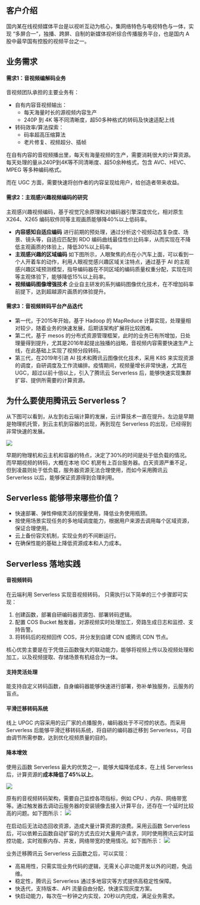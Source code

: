 ## 客户介绍

国内某在线视频媒体平台是以视听互动为核心，集网络特色与电视特色与一体，实现 “多屏合一”，独播、跨屏、自制的新媒体视听综合传播服务平台，也是国内 A 股中最早国有控股的视频平台之一。

## 业务需求

#### 需求1：音视频编解码业务

音视频团队承担的主要业务有：

- 自有内容音视频输出：
  - 每天海量时长的源视频内容生产
  - 240P 到 4K 等不同清晰度，超50多种格式的转码及快速适配上线
- 转码效率/算法探索：
  - 码率超高压缩算法
  - 老片修复、视频超分、插帧

在自有内容的音视频播出里，每天有海量视频的生产，需要消耗很大的计算资源。每天处理的量从240P到4K等不同清晰度、超50余种格式，包含 AVC、HEVC、MPEG 等多种编码格式。

而在 UGC 方面，需要快速将创作者的内容呈现给用户，给创造者带来收益。



#### 需求2：主观感兴趣视频编码的研究

主观感兴趣视频编码，基于视觉冗余原理和对编码器引擎深度优化，相对原生 X264、X265 编码软件同等主观画质能够降40%以上低码率。

- **内容感知自适应编码**
  进行前期的预处理，通过分析这个视频动态复杂度、场景、镜头等，自适应匹配到 RDO 编码曲线最佳性价比码率，从而实现在不降低主观画质的体验上，降低30%以上码率。
- **主观感兴趣的区域编码**
  如下图所示，人眼聚焦的点在小汽车上面，可以看到一个人开着车的动作，利用人眼视觉感兴趣区域关注特点，通过基于 AI 的主观感兴趣区域预测模型，指导编码器在不同区域的编码质量权重分配，实现在同等主观体验下，能够降低15%以上码率。
- **视频编码图像增强技术**
  企业自主研发的系列编码图像优化技术，在不增加码率前提下，达到超越源片画质的体验提升。




#### 需求3：音视频转码平台产品迭代

- 第一代，于2015年开始，基于 Hadoop 的 MapReduce 计算实现，处理量相对较少，随着业务的快速发展，后期该架构扩展将比较困难。
- 第二代，基于 mesos 的分布式资源管理框架，此时的业务已有所增加，日处理量得到提升，尤其是2016年起提出独播的战略，音视频内容需要快速生产上线，在此基础上实现了视频分段转码。
- 第三代，在2019年引进 AI 技术和腾讯云图像优化技术，采用 K8S 来实现资源的调度，自研调度及工作流编排。疫情期间，视频量增长非常快速，尤其在 UGC，超过以前十倍以上，引入了腾讯云 Serverless 后，能够快速实现集群扩容、提供所需要的计算资源。


## 为什么要使用腾讯云 Serverless？

从下图可以看到，从左到右云端计算的发展，云计算技术一直在提升。左边是早期是物理机托管，到云主机到容器的出现，再到现在 Serverless 的出现，已经得到非常快速的发展。

![](https://main.qcloudimg.com/raw/64f7c843db5473f500312e79aff1957b.jpg)

早期的物理机和云主机和容器的特点，决定了30%的时间是处于低负载的情况。而早期视频的转码，大概在本地 IDC 机房有上百台服务器。白天资源严重不足，但到凌晨则处于低负载，服务器资源无法合理使用，而如今采用腾讯云 Serverless 以后，能够保证资源得到合理利用。



## Serverless 能够带来哪些价值？

- 快速部署、弹性伸缩灵活的按量使用，降低业务使用瓶颈。
- 按使用场景实现任务的多地域调度能力，根据用户来源去调用每个区域资源，保证合理使用。
- 云上备份容灾机制，实现业务的不间断运行。
- 在确保性能的基础上降低资源成本和人力成本。

## Serverless 落地实践


#### 音视频转码

在云端利用 Serverless 实现音视频转码， 只需执行以下简单的三个步骤即可实现：

1. 创建函数，部署自研编码器资源包、部署转码逻辑。
2. 配置 COS Bucket 触发器，对源视频实时处理加工，旁路生成日志和监控、支持告警。
3. 将转码后的视频回传 COS，并分发到自建 CDN 或腾讯 CDN 节点。

核心优势主要是在于凭借云函数强大的联动能力，能够将视频上传以及视频处理和加工，以及视频提取、存储场景有机结合为一体。



#### 支持灵活处理

能支持自定义转码函数，自身编码器能够快速进行部署，弥补单独服务，云服务的盲点。



#### 平滑迁移转码系统

线上 UPGC 内容采用的云厂家的点播服务，编码器处于不可控的状态。而采用 Serverless 后能够平滑迁移转码系统，将自研的编码器迁移到 Serverless，可自由调节所需参数，达到优化视频质量的目的。



#### 降本增效

使用云函数 Serverless 最大的优势之一，能够大幅降低成本，在上线 Serverless 后，计算资源的**成本降低了45%以上**。

![](https://main.qcloudimg.com/raw/c1a2fc4b38b1685e5477079b4619ebea.png)

原有的音视频转码架构，需要自己监控各项指标，例如 CPU 、内存、网络带宽等。通过触发器去调动云服务器的安装镜像去接入计算平台，还存在一个延时比较高的问题。如下图所示： 
![](https://main.qcloudimg.com/raw/63832dba4c37857004998cec2fcea730.png)



在启动后无法动态回收资源，造成大量计算资源的浪费。采用云函数 Serverless 后，可以依赖云函数自动扩容的方式去应对大量用户请求，同时使用腾讯云实时监控功能，实时观察内存、并发，网络带宽的使用情况。如下图所示： 
![](https://main.qcloudimg.com/raw/799f2c5630865d7c9397e48cac1d8361.png)



业务迁移腾讯云 Serverless 云函数之后，可以实现：

- 高易用性，只需实现业务代码的逻辑，无需关心非功能开发以外的问题，免运维。
- 稳定性，腾讯云 Serverless 通过多地容灾等方式提供高稳定性保障。
- 快迭代，支持版本、API 流量自由分配，快速实现灰度方案。
- 快启动能力，每次在一秒钟之内实现，20秒以内完成，满足业务需求。
